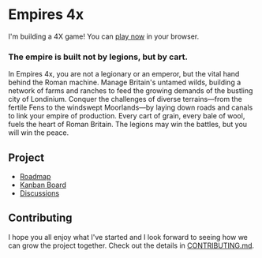 # Empires 4x

I'm building a 4X game! You can [play now](https://yodasws.github.io/Empires-4x/#!/game/) in your browser.

### The empire is built not by legions, but by cart.

In Empires 4x, you are not a legionary or an emperor, but the vital hand behind the Roman machine. Manage Britain's untamed wilds, building a network of farms and ranches to feed the growing demands of the bustling city of Londinium. Conquer the challenges of diverse terrains—from the fertile Fens to the windswept Moorlands—by laying down roads and canals to link your empire of production. Every cart of grain, every bale of wool, fuels the heart of Roman Britain. The legions may win the battles, but you will win the peace.

## Project

- [Roadmap](https://github.com/YodasWs/Empires-4x/blob/master/ROADMAP.md)
- [Kanban Board](https://github.com/users/YodasWs/projects/3/)
- [Discussions](https://github.com/YodasWs/Empires-4x/discussions)

## Contributing

I hope you all enjoy what I've started and I look forward to seeing how we can grow the project together. Check out the details in [CONTRIBUTING.md](https://github.com/YodasWs/Empires-4x?tab=contributing-ov-file).
